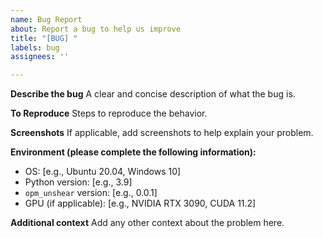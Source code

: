 ```yaml
---
name: Bug Report
about: Report a bug to help us improve
title: "[BUG] "
labels: bug
assignees: ''

---
```


**Describe the bug**
A clear and concise description of what the bug is.

**To Reproduce**
Steps to reproduce the behavior.

**Screenshots**
If applicable, add screenshots to help explain your problem.

**Environment (please complete the following information):**
- OS: [e.g., Ubuntu 20.04, Windows 10]
- Python version: [e.g., 3.9]
- `opm_unshear` version: [e.g., 0.0.1]
- GPU (if applicable): [e.g., NVIDIA RTX 3090, CUDA 11.2]

**Additional context**
Add any other context about the problem here.